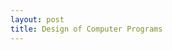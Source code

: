 ```yaml
---
layout: post
title: Design of Computer Programs
---
```


<div class="gistpost">
	<script src="{{ site.gist_url }}2020-02-27-design-of-computer-program.md"></script>
</div>